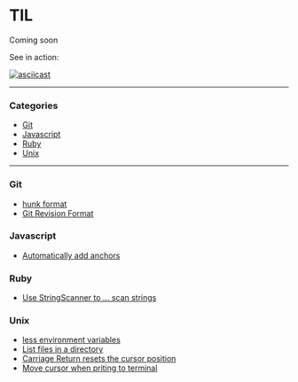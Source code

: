 # TIL

Coming soon

See in action:

[![asciicast](https://asciinema.org/a/340482.svg)](https://asciinema.org/a/340482)

---

### Categories

* [Git](#git)
* [Javascript](#javascript)
* [Ruby](#ruby)
* [Unix](#unix)

---

### Git

- [hunk format](git/2020-06-16_hunk-format.md)
- [Git Revision Format](git/2020-06-22_git-revision-format.md)

### Javascript

- [Automatically add anchors](javascript/2020-06-23_automatically-add-anchors.md)

### Ruby

- [Use StringScanner to ... scan strings](ruby/2020-06-23_use-stringscanner-to-...-scan-strings.md)

### Unix
- [less environment variables](unix/2020-06-17_less-environment-variables.md)
- [List files in a directory](unix/2020-06-17_list-files-in-a-directory.md)
- [Carriage Return resets the cursor position](unix/2020-06-17_carriage-return-resets-the-cursor-position.md)
- [Move cursor when priting to terminal](unix/2020-06-17_move-cursor-when-priting-to-terminal.md)
